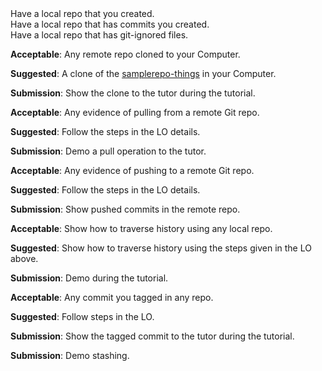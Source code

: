<div id="init">
Have a local repo that you created.
</div>


<div id="savingHistory">
Have a local repo that has commits you created.
</div>


<div id="ignore">
Have a local repo that has git-ignored files.
</div>


<div id="clone">

**Acceptable**: Any remote repo cloned to your Computer.

**Suggested**: A clone of the [samplerepo-things]({{module_org}}/samplerepo-things) in your Computer. 

**Submission**: Show the clone to the tutor during the tutorial.

</div>


<div id="pull">

**Acceptable**: Any evidence of pulling from a remote Git repo.

**Suggested**: Follow the steps in the LO details. 

**Submission**: Demo a pull operation to the tutor.

</div>


<div id="push">

**Acceptable**: Any evidence of pushing to a remote Git repo.

**Suggested**: Follow the steps in the LO details. 

**Submission**: Show pushed commits in the remote repo.

</div>

<div id="checkout">

**Acceptable**: Show how to traverse history using any local repo.

**Suggested**: Show how to traverse history using the steps given in the LO above.

**Submission**: Demo during the tutorial.

</div>


<div id="tag">

**Acceptable**: Any commit you tagged in any repo.

**Suggested**: Follow steps in the LO. 

**Submission**: Show the tagged commit to the tutor during the tutorial.

</div>


<div id="stash">

**Submission**: Demo stashing.

</div>